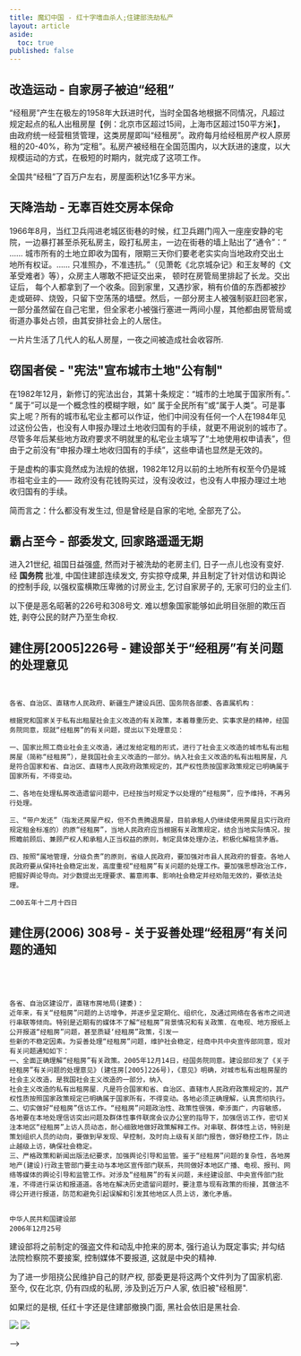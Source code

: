 ```yaml
---
title: 魔幻中国 - 红十字嗜血杀人;住建部洗劫私产
layout: article
aside:
  toc: true
published: false
---
```


<!-- 

![](/assets/images/mohurd_2006_308_0.jpg)

不只红十字嗜血杀人: 住建部洗劫城市私房至今

春疫盎然中, 我们见证了湖北红十字会的官气逼人. 然而, 在这神州大地上, 贯彻了为人民服务精神的公仆又何止区区红十字呢? 笔者再次蹭热度, 简单梳理一下, 中国住建部, 是如何利用历史错误, 洗劫了中国各个城市的私宅房主, 并且至今依旧霸占着一位位普通市民的祖宅家业的.

<!--more-->

## 改造运动 - 自家房子被迫“经租”



“经租房”产生在极左的1958年大跃进时代，当时全国各地根据不同情况，凡超过规定起点的私人出租房屋【例：北京市区超过15间，上海市区超过150平方米】，由政府统一经营租赁管理，这类房屋即叫“经租房”。政府每月给经租房产权人原房租的20-40%，称为“定租”。私房产被经租在全国范围内，以大跃进的速度，以大规模运动的方式，在极短的时期内，就完成了这项工作。

全国共“经租”了百万户左右，房屋面积达1亿多平方米。



## 天降浩劫 - 无辜百姓交房本保命



1966年8月，当红卫兵闯进老城区街巷的时候，红卫兵踢门闯入一座座安静的宅院，一边暴打甚至杀死私房主，殴打私房主，一边在街巷的墙上贴出了“通令”：“ …… 城市所有的土地立即收为国有，限期三天你们要老老实实向当地政府交出土地所有权证。…… 只准照办，不准违抗。”（见萧乾《北京城杂记》和王友琴的《文革受难者》等），众房主人哪敢不把证交出来， 顿时在房管局里排起了长龙。交出证后， 每个人都拿到了一个收条。回到家里，又遇抄家，稍有价值的东西都被抄走或砸碎、烧毁，只留下空荡荡的墙壁。然后，一部分房主人被强制驱赶回老家，一部分虽然留在自己宅里，但全家老小被强行塞进一两间小屋，其他都由房管局或街道办事处占领，由其安排社会上的人居住。



一片片生活了几代人的私人房屋，一夜之间被造成社会收容所.





## 窃国者侯 - "宪法"宣布城市土地"公有制" 



在1982年12月，新修订的宪法出台，其第十条规定：“城市的土地属于国家所有。”. “ 属于”可以是一个概念性的模糊字眼，如“ 属于全民所有”或“属于人类”。可是事实上呢？所有的城市私宅业主都可以作证，他们中间没有任何一个人在1984年见过这份公告，也没有人申报办理过土地收归国有的手续，就更不用说别的城市了。尽管多年后某些地方政府要求不明就里的私宅业主填写了“土地使用权申请表”，但由于之前没有“申报办理土地收归国有的手续”，这些申请也显然是无效的。

    

于是虚构的事实竟然成为法规的依据，1982年12月以前的土地所有权至今仍是城市祖宅业主的—— 政府没有花钱购买过，没有没收过，也没有人申报办理过土地收归国有的手续。



简而言之：什么都没有发生过, 但是曾经是自家的宅地, 全部充了公。





## 霸占至今 - 部委发文, 回家路遥遥无期



进入21世纪, 祖国日益强盛, 然而对于被洗劫的老房主们, 日子一点儿也没有变好. 经 __国务院__ 批准, 中国住建部连续发文, 夯实掠夺成果, 并且制定了针对信访和舆论的控制手段, 以强权蛮横欺压卑微的讨房业主, 乞讨自家房子的, 无家可归的业主们.

以下便是恶名昭著的226号和308号文. 难以想象国家能够如此明目张胆的欺压百姓, 剥夺公民的财产乃至生命权.

## 建住房[2005]226号 - 建设部关于“经租房”有关问题的处理意见

```


各省、自治区、直辖市人民政府、新疆生产建设兵团、国务院各部委、各直属机构：

根据党和国家关于私有出租屋社会主义改造的有关政策，本着尊重历史、实事求是的精神，经国务院同意，现就“经租房”的有关问题，提出以下处理意见：

一、国家比照工商业社会主义改造，通过发给定租的形式，进行了社会主义改造的城市私有出租房屋（简称“经租房”），是我国社会主义改造的一部分。纳入社会主义改造的私有出租房屋，凡是符合国家和省、自治区、直辖市人民政府政策规定的，其产权性质按国家政策规定已明确属于国家所有，不得变动。

二、各地在处理私房改造遗留问题中，已经按当时规定予以处理的“经租房”，应予维持，不再另行处理。

三、“带户发还”（指发还房屋产权，但不负责腾退房屋，目前承租人仍继续使用房屋且实行政府规定租金标准的）的原“经租房”，当地人民政府应当根据有关政策规定，结合当地实际情况，按照瞻前顾后、兼顾产权人和承租人正当权益的原则，制定具体处理办法，积极化解租赁矛盾。

四、按照“属地管理，分级负责”的原则，省级人民政府，要加强对市县人民政府的督查。各地人民政府要从保持社会稳定出发，高度重视“经租房”有关问题的处理工作。要加强思想政治工作，把握好舆论导向。对少数提出无理要求、蓄意闹事、影响社会稳定并经劝阻无效的，要依法处理。

二00五年十二月十四日
```

## 建住房(2006) 308号 - 关于妥善处理“经租房”有关问题的通知

```




各省、自治区建设厅，直辖市房地局(建委)：
近年来，有关“经租房”问题的上访增争，并逐步呈定期化、组织化，及通过网络在各省市之间进行串联等倾向。特别是近期有的媒体不了解“经租房”背景情况和有关政策．在电视、地方报纸上公开报道“经租房”问题，甚至质疑‘经租房”政策，引发一
些新的不稳定因素。为妥善处理“经租房”问题，维护社会稳定，经商中共中央宣传部同意，现对有关问题通知如下：
一、全面正确理解“经租房”有关政策。2005年12月14日，经国务院同意。建设部印发了《关于经租房”有关问题的处理意见》(建住房[2005]226号)，《意见》明确，对城市私有出租房屋的社会主义改造，是我国社会主义改造的一部分，纳入
社会主义改造的私有出租房屋．凡是符合国家和省、自治区、直辖市人民政府政策规定的，其产权性质按照国家政策规定已明确属于国家所有，不得变动。各地必须正确理解，认真贯彻执行。
二、切实做好“经租房”信访工作。“经租房”问题政治性、政策性很强，牵涉面广，内容敏感，各地要在本地处理信访突出问题及群体性事件联席会议办公室的指导下，加强信访工作，密切关注本地区“经租房”上访人员动态，耐心细致地做好政策解释工作。对串联、群体性上访，特别是策划组织人员的动向，要做到早发现、早控制，及时向上级有关部门报告，做好稳控工作，防止止越级上访，确保社会稳定。
三、严格政策和新闻出版法纪要求，加强舆论引导和监管。鉴于“经租房”问题的复杂性，各地房地产(建设)行政主管部门要主动与本地区宣传部门联系，共同做好本地区广播、电视、报刊、网络等媒体的舆论引导和监管工作。对涉及“经租房”的有关问题，未经建设部、中央宣传部门批准，不得进行采访和报道道。各地在解决历史遗留问题时，要注意与现有政策的衔接，其做法不得公开进行报道，防范和避免引起误解和引发其他地区人员上访，激化矛盾。


中华人民共和国建设部
2006年12月25号
```


建设部将之前制定的强盗文件和动乱中抢来的房本, 强行追认为既定事实; 并勾结法院检察院不要接案, 控制媒体不要报道, 这就是中央的精神. 


为了进一步阻挠公民维护自己的财产权, 部委更是将这两个文件列为了国家机密. 至今, 仅在北京, 仍有四成的私房, 涉及到近万户人家, 依旧被"经租房". 



如果烂的是根, 任红十字还是住建部撤换门面, 黑社会依旧是黑社会. 


![](/assets/images/mohurd_2006_308_1.jpg)
![](/assets/images/mohurd_2006_308_2.jpg)



 -->